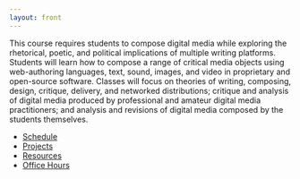 ```yaml
---
layout: front
---
```


This course requires students to compose digital media while exploring the rhetorical, poetic, and political implications of multiple writing platforms. Students will learn how to compose a range of critical media objects using web-authoring languages, text, sound, images, and video in proprietary and open-source software. Classes will focus on theories of writing, composing, design, critique, delivery, and networked distributions; critique and analysis of digital media produced by professional and amateur digital media practitioners; and analysis and revisions of digital media composed by the students themselves.

<nav>
  <ul class="nav nav-pills">
    <li role="navigation"><a class="list-group-item" href="schedule.html">Schedule</a></li>
    <li role="navigation"><a class="list-group-item" href="projects.html">Projects</a></li>
    <li role="navigation"><a class="list-group-item" href="resources.html">Resources</a></li>
    <li role="navigation"><a class="list-group-item" href="office.html">Office Hours</a></li>
  </ul>
</nav>
